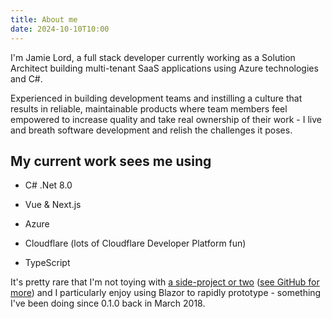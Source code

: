 ```yaml
---
title: About me
date: 2024-10-10T10:00
---
```

I'm Jamie Lord, a full stack developer currently working as a Solution Architect building multi-tenant SaaS applications using Azure technologies and C#.

Experienced in building development teams and instilling a culture that results in reliable, maintainable products where team members feel empowered to increase quality and take real ownership of their work - I live and breath software development and relish the challenges it poses.

## My current work sees me using

*   C# .Net 8.0
    
*   Vue & Next.js
    
*   Azure
    
*   Cloudflare (lots of Cloudflare Developer Platform fun)
    
*   TypeScript
    

It's pretty rare that I'm not toying with [a side-project or two](https://lord.technology/projects/) ([see GitHub for more](https://github.com/jamie-lord)) and I particularly enjoy using Blazor to rapidly prototype - something I've been doing since 0.1.0 back in March 2018.